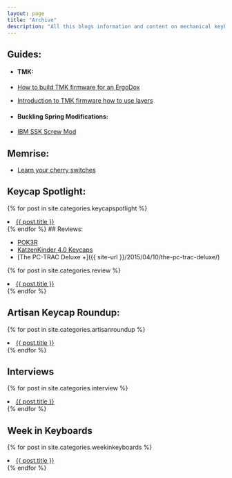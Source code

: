 ```yaml
---
layout: page
title: "Archive"
description: "All this blogs information and content on mechanical keyboards and input devices."
---
```


## Guides:  
* #### TMK:  

 * [How to build TMK firmware for an ErgoDox]({{site-url}}/2015/03/22/ergodox/)
 * [Introduction to TMK firmware how to use layers]({{site-url}}/2015/03/30/introduction-to-the-tmk-firmware/)
 
* #### Buckling Spring Modifications:

 * [IBM SSK Screw Mod]({{site-url}}/2015/04/28/ibm-ssk-screw-mod-guide/)

## Memrise:

 * [Learn your cherry switches](http://www.memrise.com/course/591463/cherry-switches/)

<h2>Keycap Spotlight:</h2>

{% for post in site.categories.keycapspotlight %}
<li><a href="{{ post.url }}">{{ post.title }}</a></li>
{% endfor %}
## Reviews:

 * [POK3R]({{site-url}}/2015/04/29/pok3r-review/)
 * [KatzenKinder 4.0 Keycaps]({{site-url}}/2015/05/06/keycap-spotlight-katzenkinder/)
 * [The PC-TRAC Deluxe +]({{ site-url }}/2015/04/10/the-pc-trac-deluxe/)

{% for post in site.categories.review %}
    <li><a href="{{ post.url }}">{{ post.title }}</a></li>
{% endfor %}

## Artisan Keycap Roundup:

{% for post in site.categories.artisanroundup %}
<li><a href="{{ post.url }}">{{ post.title }}</a></li>
{% endfor %}

## Interviews

{% for post in site.categories.interview %}
<li><a href="{{ post.url }}">{{ post.title }}</a></li>
{% endfor %}


## Week in Keyboards 

{% for post in site.categories.weekinkeyboards %}
<li><a href="{{ post.url }}">{{ post.title }}</a></li>
{% endfor %}
